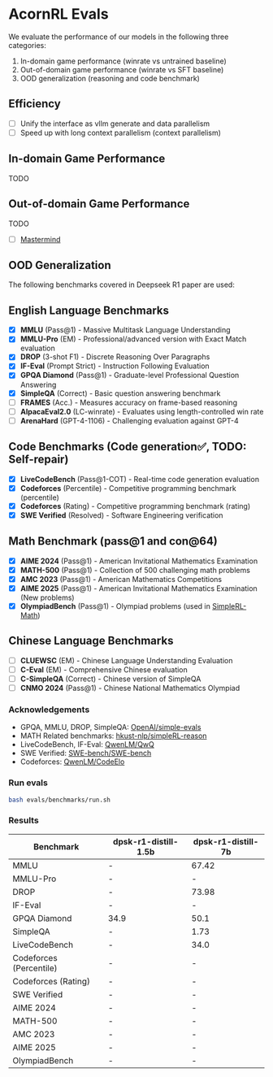# AcornRL Evals
We evaluate the performance of our models in the following three categories:
1. In-domain game performance (winrate vs untrained baseline)
2. Out-of-domain game performance (winrate vs SFT baseline)
3. OOD generalization (reasoning and code benchmark)
   
## Efficiency
- [ ] Unify the interface as vllm generate and data parallelism
- [ ] Speed up with long context parallelism (context parallelism)

## In-domain Game Performance
TODO
## Out-of-domain Game Performance
TODO
- [ ] [Mastermind](https://openreview.net/forum?id=H4donosutm)

## OOD Generalization
The following benchmarks covered in Deepseek R1 paper are used:
## English Language Benchmarks
- [X] **MMLU** (Pass@1) - Massive Multitask Language Understanding
- [X] **MMLU-Pro** (EM) - Professional/advanced version with Exact Match evaluation
- [X] **DROP** (3-shot F1) - Discrete Reasoning Over Paragraphs
- [X] **IF-Eval** (Prompt Strict) - Instruction Following Evaluation
- [X] **GPQA Diamond** (Pass@1) - Graduate-level Professional Question Answering
- [X] **SimpleQA** (Correct) - Basic question answering benchmark
- [ ] **FRAMES** (Acc.) - Measures accuracy on frame-based reasoning
- [ ] **AlpacaEval2.0** (LC-winrate) - Evaluates using length-controlled win rate
- [ ] **ArenaHard** (GPT-4-1106) - Challenging evaluation against GPT-4

## Code Benchmarks (Code generation✅, TODO: Self-repair)
- [X] **LiveCodeBench** (Pass@1-COT) - Real-time code generation evaluation
- [X] **Codeforces** (Percentile) - Competitive programming benchmark (percentile)
- [X] **Codeforces** (Rating) - Competitive programming benchmark (rating)
- [X] **SWE Verified** (Resolved) - Software Engineering verification

## Math Benchmark (pass@1 and con@64)
- [X] **AIME 2024** (Pass@1) - American Invitational Mathematics Examination
- [X] **MATH-500** (Pass@1) - Collection of 500 challenging math problems
- [X] **AMC 2023** (Pass@1) - American Mathematics Competitions
- [X] **AIME 2025** (Pass@1) - American Invitational Mathematics Examination (New problems)
- [X] **OlympiadBench** (Pass@1) - Olympiad problems (used in [SimpleRL-Math](https://github.com/hkust-nlp/simpleRL-reason/tree/main))

## Chinese Language Benchmarks
- [ ] **CLUEWSC** (EM) - Chinese Language Understanding Evaluation
- [ ] **C-Eval** (EM) - Comprehensive Chinese evaluation
- [ ] **C-SimpleQA** (Correct) - Chinese version of SimpleQA
- [ ] **CNMO 2024** (Pass@1) - Chinese National Mathematics Olympiad

### Acknowledgements
- GPQA, MMLU, DROP, SimpleQA: [OpenAI/simple-evals](https://github.com/openai/simple-evals)
- MATH Related benchmarks: [hkust-nlp/simpleRL-reason](https://github.com/hkust-nlp/simpleRL-reason)
- LiveCodeBench, IF-Eval: [QwenLM/QwQ](https://github.com/QwenLM/QwQ/tree/main/eval)
- SWE Verified: [SWE-bench/SWE-bench](https://github.com/SWE-bench/SWE-bench)
- Codeforces: [QwenLM/CodeElo](https://github.com/QwenLM/CodeElo)

### Run evals
```bash
bash evals/benchmarks/run.sh
```


### Results
| Benchmark | dpsk-r1-distill-1.5b | dpsk-r1-distill-7b |
|-----------|----------------------|---------------------|
| MMLU | - | 67.42 |
| MMLU-Pro | - | - |
| DROP | - | 73.98 |
| IF-Eval | - | - |
| GPQA Diamond | 34.9 | 50.1 |
| SimpleQA | - | 1.73 |
| LiveCodeBench | - | 34.0 |
| Codeforces (Percentile) | - | - |
| Codeforces (Rating) | - | - |
| SWE Verified | - | - |
| AIME 2024 | - | - |
| MATH-500 | - | - |
| AMC 2023 | - | - |
| AIME 2025 | - | - |
| OlympiadBench | - | - |
